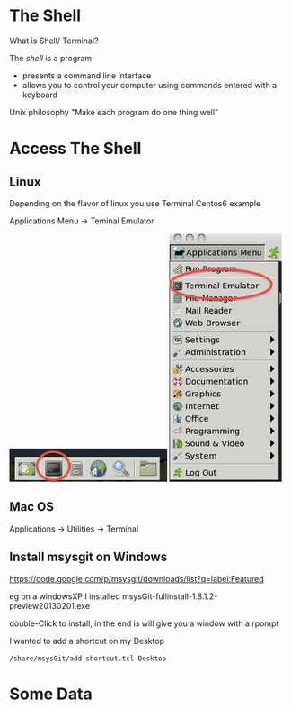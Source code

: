 # The Shell

What is Shell/ Terminal?

The *shell* is a program

* presents a command line interface
* allows you to control your computer using commands entered
  with a keyboard 

Unix philosophy 
"Make each program do one thing well"

# Access The Shell

## Linux

Depending on the flavor of linux you use Terminal
Centos6 example

Applications Menu -> Teminal Emulator

![alt text](linux-term.jpg "Linux Term")
![alt text](linux-term2.jpg "Linux Term2")

## Mac OS

Applications -> Utilities -> Terminal

## Install msysgit on Windows

https://code.google.com/p/msysgit/downloads/list?q=label:Featured

eg  on a windowsXP I installed msysGit-fullinstall-1.8.1.2-preview20130201.exe	

double-Click to install, in the end is will give you a window with a rpompt

I wanted to add a shortcut on my Desktop

    /share/msysGit/add-shortcut.tcl Desktop

# Some Data


